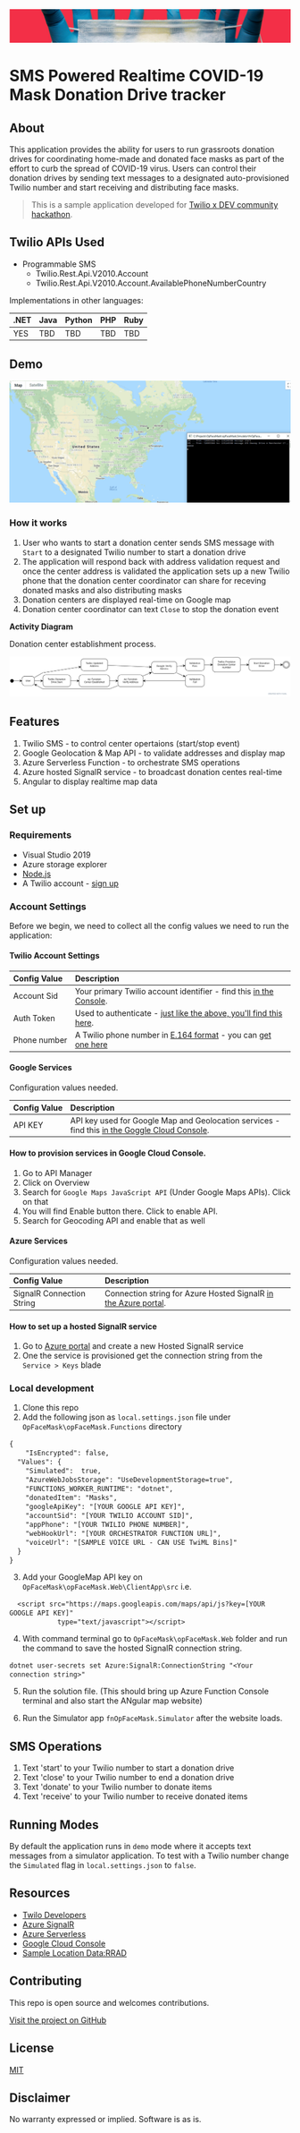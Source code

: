   <img  src="hackathon-image.jpg" alt="Twilio Dev Hackathon"  />
 
# SMS Powered Realtime COVID-19 Mask Donation Drive tracker 

## About

This application provides the ability for users to run grassroots donation drives for coordinating home-made and donated face masks as part of the effort to curb the spread of COVID-19 virus. Users can control their donation drives by sending text messages to a designated auto-provisioned Twilio number and start receiving and distributing face masks.

>This is a sample application developed for [Twilio x DEV community hackathon](https://dev.to/devteam/announcing-the-twilio-hackathon-on-dev-2lh8). 

## Twilio APIs Used
* Programmable SMS
  * Twilio.Rest.Api.V2010.Account
  * Twilio.Rest.Api.V2010.Account.AvailablePhoneNumberCountry

Implementations in other languages:

| .NET | Java | Python | PHP | Ruby |
| :--- | :--- | :----- | :-- | :--- |
| YES  | TBD  | TBD    | TBD | TBD  |

## Demo
<img  src="opFaceMask-demo.gif" alt="Twilio Dev Hackathon Demo"  />

### How it works

1. User who wants to start a donation center sends SMS message with `Start` to a designated Twilio number to start a donation drive
1. The application will respond back with address validation request and once the center address is validated the application sets up a new Twilio phone that the donation center coordinator can share for receving donated masks and also distributing masks 
1. Donation centers are displayed real-time on Google map
1. Donation center coordinator can text `Close` to stop the donation event  

**Activity Diagram**

Donation center establishment process.

<img  src="activity-diagram.svg" alt="Activity diagram"  />

## Features

1. Twilio SMS - to control center opertaions (start/stop event)
1. Google Geolocation & Map API - to validate addresses and display map
1. Azure Serverless Function - to orchestrate SMS operations
1. Azure hosted SignalR service - to broadcast donation centes real-time
1. Angular to display realtime map data


## Set up

### Requirements

- Visual Studio 2019
- Azure storage explorer
- [Node.js](https://nodejs.org/)
- A Twilio account - [sign up](https://www.twilio.com/try-twilio)

### Account Settings
Before we begin, we need to collect
all the config values we need to run the application:

#### Twilio Account Settings

| Config&nbsp;Value | Description                                                                                                                                                  |
| :---------------- | :----------------------------------------------------------------------------------------------------------------------------------------------------------- |
| Account&nbsp;Sid  | Your primary Twilio account identifier - find this [in the Console](https://www.twilio.com/console).                                                         |
| Auth&nbsp;Token   | Used to authenticate - [just like the above, you'll find this here](https://www.twilio.com/console).                                                         |
| Phone&nbsp;number | A Twilio phone number in [E.164 format](https://en.wikipedia.org/wiki/E.164) - you can [get one here](https://www.twilio.com/console/phone-numbers/incoming) |


#### Google Services

Configuration values needed.

| Config&nbsp;Value | Description                                                                                                                                                  |
| :---------------- | :----------------------------------------------------------------------------------------------------------------------------------------------------------- |
| API KEY  | API key used for Google Map and Geolocation services - find this [in the Goggle Cloud Console](https://console.cloud.google.com/).                                                         |

#### How to provision services in Google Cloud Console.
1. Go to API Manager
1. Click on Overview
1. Search for `Google Maps JavaScript API` (Under Google Maps APIs). Click on that
1. You will find Enable button there. Click to enable API.
1. Search for Geocoding API and enable that as well

#### Azure Services

Configuration values needed.

| Config&nbsp;Value | Description                                                                                                                                                  |
| :---------------- | :----------------------------------------------------------------------------------------------------------------------------------------------------------- |
| SignalR Connection String  | Connection string for Azure Hosted SignalR [in the Azure portal](https://portal.azure.com).                                                         |

#### How to set up a hosted SignalR service
1. Go to [Azure portal](https://portal.azure.com) and create a new Hosted SignalR service 
1. One the service is provisioned get the connection string from the `Service > Keys` blade

### Local development
1. Clone this repo
2. Add the following json as `local.settings.json` file under `OpFaceMask\opFaceMask.Functions` directory

```
{
    "IsEncrypted": false,
  "Values": {
    "Simulated":  true,
    "AzureWebJobsStorage": "UseDevelopmentStorage=true",
    "FUNCTIONS_WORKER_RUNTIME": "dotnet",
    "donatedItem": "Masks",
    "googleApiKey": "[YOUR GOOGLE API KEY]",
    "accountSid": "[YOUR TWILIO ACCOUNT SID]",
    "appPhone": "[YOUR TWILIO PHONE NUMBER]",
    "webHookUrl": "[YOUR ORCHESTRATOR FUNCTION URL]",
    "voiceUrl": "[SAMPLE VOICE URL - CAN USE TwiML Bins]"
  }
}
```
3. Add your GoogleMap API key on `OpFaceMask\opFaceMask.Web\ClientApp\src` i.e.

```
  <script src="https://maps.googleapis.com/maps/api/js?key=[YOUR GOOGLE API KEY]"
            type="text/javascript"></script>
```
4. With command terminal go to `OpFaceMask\opFaceMask.Web` folder and run the command to save the hosted SignalR connection string.

```
dotnet user-secrets set Azure:SignalR:ConnectionString "<Your connection string>"
```
5. Run the solution file. (This should bring up Azure Function Console terminal and also start the ANgular map website)

6. Run the Simulator app `fnOpFaceMask.Simulator` after the website loads.

## SMS Operations
1. Text 'start' to your Twilio number to start a donation drive
1. Text 'close' to your Twilio number to end a donation drive
1. Text 'donate' to your Twilio number to donate items
1. Text 'receive' to your Twilio number to receive donated items

## Running Modes
By default the application runs in `demo` mode where it accepts text messages from a simulator application. To test with a Twilio number change the `Simulated` flag in `local.settings.json` to `false`.

## Resources

- [Twilo Developers](https://dev.to/)
- [Azure SignalR](https://azure.microsoft.com/en-us/services/signalr-service/)
- [Azure Serverless](https://azure.microsoft.com/en-us/services/functions/)
- [Google Cloud Console](https://console.cloud.google.com/)
- [Sample Location Data:RRAD](https://github.com/EthanRBrown/rrad)

## Contributing

This repo is open source and welcomes contributions.

[Visit the project on GitHub](https://github.com/tarikub/opFaceMask)

## License

[MIT](http://www.opensource.org/licenses/mit-license.html)

## Disclaimer

No warranty expressed or implied. Software is as is.
